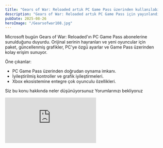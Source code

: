 ```yaml
---
title: "Gears of War: Reloaded artık PC Game Pass üzerinden kullanılabilir"
description: "Gears of War: Reloaded artık PC Game Pass için yayınlandı — özet, indirme ve dikkat edilmesi gerekenler."
pubDate: 2025-08-26
heroImage: "/Gearsofwar108.jpg"
---
```


Microsoft bugün Gears of War: Reloaded'ın PC Game Pass abonelerine sunulduğunu duyurdu. Orijinal serinin hayranları ve yeni oyuncular için paket, güncellenmiş grafikler, PC'ye özgü ayarlar ve Game Pass üzerinden kolay erişim sunuyor.

Öne çıkanlar:

- PC Game Pass üzerinden doğrudan oynama imkanı.
- İyileştirilmiş kontroller ve grafik iyileştirmeleri.
- Xbox ekosistemine entegre çok oyunculu özellikleri.

Siz bu konu hakkında neler düşünüyorsunuz Yorumlarınızı bekliyoruz 

<div class="video-wrap">
	<iframe src="https://www.youtube.com/embed/OXR3osSIxTo" title="YouTube video player" frameborder="0" allow="accelerometer; autoplay; clipboard-write; encrypted-media; gyroscope; picture-in-picture; web-share" referrerpolicy="strict-origin-when-cross-origin" allowfullscreen></iframe>
</div>